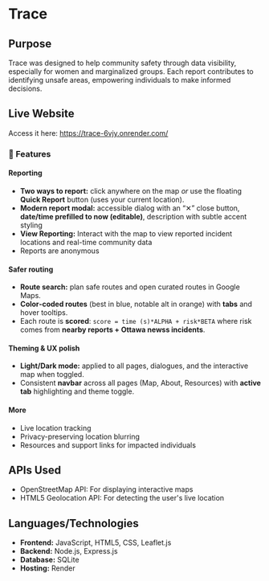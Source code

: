 # Trace


## Purpose
Trace was designed to help community safety through data visibility, especially for women and marginalized groups. Each report contributes to identifying unsafe areas, empowering individuals to make informed decisions.

## Live Website
Access it here: https://trace-6vjy.onrender.com/

### 🌟 Features
#### Reporting
- **Two ways to report:** click anywhere on the map _or_ use the floating **Quick Report** button (uses your current location).
- **Modern report modal:** accessible dialog with an “✕” close button, **date/time prefilled to now (editable)**, description with subtle accent styling
- **View Reporting:** Interact with the map to view reported incident locations and real-time community data
- Reports are anonymous

#### Safer routing
- **Route search:** plan safe routes and open curated routes in Google Maps.
- **Color‑coded routes** (best in blue, notable alt in orange) with **tabs** and hover tooltips.
- Each route is **scored**: `score = time (s)*ALPHA + risk*BETA` where risk comes from **nearby reports + Ottawa newss incidents**.

#### Theming & UX polish
- **Light/Dark mode:** applied to all pages, dialogues, and the interactive map when toggled.
- Consistent **navbar** across all pages (Map, About, Resources) with **active tab** highlighting and theme toggle.

#### More
- Live location tracking  
- Privacy-preserving location blurring  
- Resources and support links for impacted individuals

## APIs Used
- OpenStreetMap API: For displaying interactive maps
- HTML5 Geolocation API: For detecting the user's live location

## Languages/Technologies
- **Frontend:** JavaScript, HTML5, CSS, Leaflet.js  
- **Backend:** Node.js, Express.js  
- **Database:** SQLite
- **Hosting:** Render
